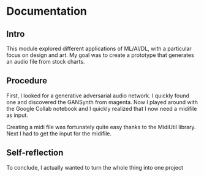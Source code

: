 # Documentation

## Intro

This module explored different applications of ML/AI/DL, with a particular focus on design and art.
My goal was to create a prototype that generates an audio file from stock charts.

## Procedure

First, I looked for a generative adversarial audio network. I quickly found one and discovered the GANSynth from magenta. Now I played around with the Google Collab notebook and I quickly realized that I now need a midifile as input.

Creating a midi file was fortunately quite easy thanks to the MidiUtil library.
Next I had to get the input for the midifile.

## Self-reflection

To conclude, I actually wanted to turn the whole thing into one project
